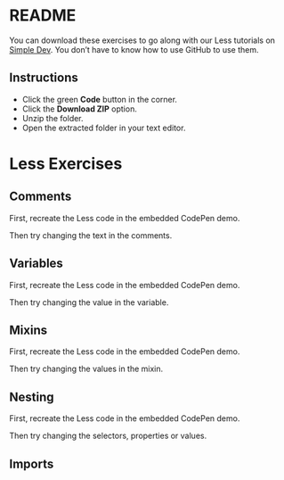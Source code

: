 # README

You can download these exercises to go along with our Less tutorials on [Simple Dev](https://simpledev.io/). You don’t have to know how to use GitHub to use them.

## Instructions

- Click the green **Code** button in the corner.
- Click the **Download ZIP** option.
- Unzip the folder.
- Open the extracted folder in your text editor.

# Less Exercises

## Comments
First, recreate the Less code in the embedded CodePen demo.

Then try changing the text in the comments.

## Variables
First, recreate the Less code in the embedded CodePen demo.

Then try changing the value in the variable.

## Mixins
First, recreate the Less code in the embedded CodePen demo.

Then try changing the values in the mixin.

## Nesting
First, recreate the Less code in the embedded CodePen demo.

Then try changing the selectors, properties or values.

## Imports

